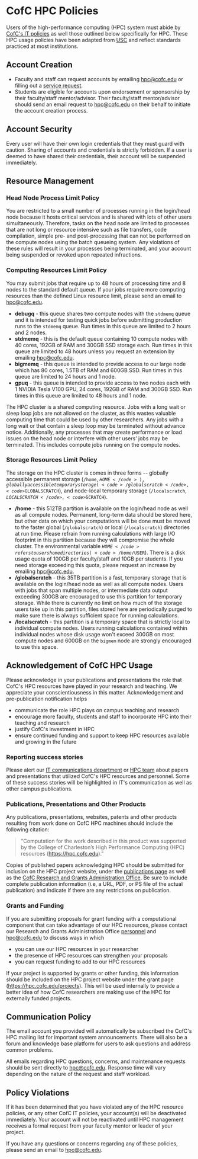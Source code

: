 # CofC HPC Policies


Users of the high-performance computing (HPC) system must abide by [CofC's IT policies](http://policy.cofc.edu/policy.php#it) as well those outlined below specifically for HPC. These HPC usage policies have been adapted from [USC](https://hpcc.usc.edu/support/accounts/hpcc-policies/) and reflect standards practiced at most institutions.

## Account Creation

* Faculty and staff can request accounts by emailing [hpc@cofc.edu](mailto:hpc@cofc.edu?subject=Requesting%20new%20faculty/staff%20account) or filling out a [service request](https://cofc.teamdynamix.com/TDClient/Requests/ServiceDet?ID=35085).
* Students are eligible for accounts upon endorsement or sponsorship by their faculty/staff mentor/advisor. Their faculty/staff mentor/advisor should send an email request to [hpc@cofc.edu](mailto:hpc@cofc.edu?subject=Requesting%20new%20student%20account) on their behalf to initiate the account creation process.

## Account Security

Every user will have their own login credentials that they must guard with caution. Sharing of accounts and credentials is strictly forbidden. If a user is deemed to have shared their credentials, their account will be suspended immediately.

## Resource Management

### Head Node Process Limit Policy

You are restricted to a small number of processes running in the login/head node because it hosts critical services and is shared with lots of other users simultaneously. Therefore, tasks on the head node are limited to processes that are not long or resource intensive such as file transfers, code compilation, simple pre- and post-processing that can not be performed on the compute nodes using the batch queueing system. Any violations of these rules will result in your processes being terminated, and your account being suspended or revoked upon repeated infractions.

### Computing Resources Limit Policy

You may submit jobs that require up to 48 hours of processing time and 8 nodes to the standard default queue. If your jobs require more computing resources than the defined Linux resource limit, please send an email to [hpc@cofc.edu](mailto:hpc@cofc.edu?subject=Increasing%20walltime%20limit%20).

  * **debugq**  - this queue shares two compute nodes with the <code>stdmemq</code> queue and it is intended for testing quick jobs before submitting production runs to the <code>stdmemq</code> queue. Run times in this queue are limited to 2 hours and 2 nodes.
  * **stdmemq** - this is the default queue containing 10 compute nodes with 40 cores, 192GB of RAM and 300GB SSD storage each. Run times in this queue are limited to 48 hours unless you request an extension by emailing [hpc@cofc.edu](mailto:hpc@cofc.edu?subject=Increasing%20walltime%20limit%20).
  * **bigmemq** - this queue is intended to provide access to our large node which has 80 cores, 1.5TB of RAM and 600GB SSD. Run times in this queue are limited to 24 hours and 1 node.
  * **gpuq** - this queue is intended to provide access to two nodes each with 1 NVIDIA Tesla V100 GPU, 24 cores, 192GB of RAM and 300GB SSD. Run times in this queue are limited to 48 hours and 1 node.

The HPC cluster is a shared computing resource.  Jobs with a long wait or sleep loop jobs are not allowed on the cluster, as this wastes valuable computing time that could be used by other researchers. Any jobs with a long wait or that contain a sleep loop may be terminated without advance notice.  Additionally, any processes that may create performance or load issues on the head node or interfere with other users’ jobs may be terminated.  This includes compute jobs running on the compute nodes.

### Storage Resources Limit Policy

The storage on the HPC cluster is comes in three forms -- globally accessible permanent storage (<code>/home</code>, <code>$HOME</code>), globally accessible temporary storage (<code>/globalscratch</code>, <code>$GLOBALSCRATCH</code>), and node-local temporary storage (<code>/localscratch</code>, <code>$LOCALSCRATCH</code>, <code>$SCRATCH</code>).

  * **/home**  - this 512TB partition is available on the login/head node as well as all compute nodes. Permanent, long-term data should be stored here, but other data on which your computations will be done must be moved to the faster global (<code>/globalscratch</code>) or local (<code>/localscratch</code>) directories at run time. Please refrain from running calculations with large I/O footprint in this partition because they will compromise the whole cluster. The environmental variable <code>$HOME</code> refers to users home directories (<code>/home/$USER</code>). There is a disk usage quota of 100GB per faculty/staff and 10GB per students. If you need storage exceeding this quota, please request an increase by emailing [hpc@cofc.edu](mailto:hpc@cofc.edu?subject=Increasing%20/home%20storage%20limit%20).
  * **/globalscratch** - this 35TB partition is a fast, temporary storage that is available on the login/head node as well as all compute nodes. Users with jobs that span multiple nodes, or intermediate data output exceeding 300GB are encouraged to use this partition for temporary storage. While there is currently no limit on how much of the storage users take up in this partition, files stored here are periodically purged to make sure there is always sufficient space for running calculations.
  * **/localscratch** - this partition is a temporary space that is strictly local to individual compute nodes. Users running calculations contained within individual nodes whose disk usage won't exceed 300GB on most compute nodes and 600GB on the <code>bigmem</code> node are strongly encouraged to use this space.


## Acknowledgement of CofC HPC Usage

Please acknowledge in your publications and presentations the role that CofC's HPC resources have
played in your research and teaching. We appreciate your conscientiousness in this matter.
Acknowledgement and pre-publication notification helps
* communicate the role HPC plays on campus teaching and research
* encourage more faculty, students and staff to incorporate HPC into their teaching and research
* justify CofC's investment in HPC
* ensure continued funding and support to keep HPC resources available and growing in the future

### Reporting success stories
Please alert our [IT communications department](mailto:drinkuthkh@cofc.edu) or [HPC team](mailto:hpc@cofc.edu) about papers and presentations that utilized CofC's HPC resources and personnel. Some of these success stories will be highlighted in IT's communication as well as other campus publications.

### Publications, Presentations and Other Products
Any publications, presentations, websites, patents and other products resulting from work done on CofC HPC machines should include the following citation:

> "Computation for the work described in this product was supported by the College of Charleston’s High Performance Computing (HPC) resources (https://hpc.cofc.edu)."

Copies of published papers acknowledging HPC should be submitted for inclusion on the HPC project website, under the [publications page](https://hpc.cofc.edu/publications) as well as the [CofC Research and Grants Administration Office](http://research.cofc.edu/administration/index.php). Be sure to include complete publication information (i.e, a URL, PDF, or PS file of the actual publication) and indicate if there are any restrictions on publication.

### Grants and Funding
If you are submitting proposals for grant funding with a computational component that can take advantage of our HPC resources, please contact our Research and Grants Administration Office [personnel](http://research.cofc.edu/administration/contact-orga-staff/index.php) and [hpc@cofc.edu](mailto:hpc@cofc.edu) to discuss ways in which
* you can use our HPC resources in your researcher
* the presence of HPC resources can strengthen your proposals
* you can request funding to add to our HPC resources

If your project is supported by grants or other funding, this information should be included on the HPC project website under the grant page (https://hpc.cofc.edu/projects). This will be used internally to provide a better idea of how CofC researchers are making use of the HPC for externally funded projects.

## Communication Policy

The email account you provided will automatically be subscribed the CofC's HPC mailing list for important system announcements. There will also be a forum and knowledge base platform for users to ask questions and address common problems.

All emails regarding HPC questions, concerns, and maintenance requests should be sent directly to hpc@cofc.edu. Response time will vary depending on the nature of the request and staff workload.

## Policy Violations

If it has been determined that you have violated any of the HPC resource policies, or any other CofC IT policies, your account(s) will be deactivated immediately. Your account will not be reactivated until HPC management receives a formal request from your faculty mentor or leader of your project.

If you have any questions or concerns regarding any of these policies, please send an email to [hpc@cofc.edu](mailto:hpc@cofc.edu).
